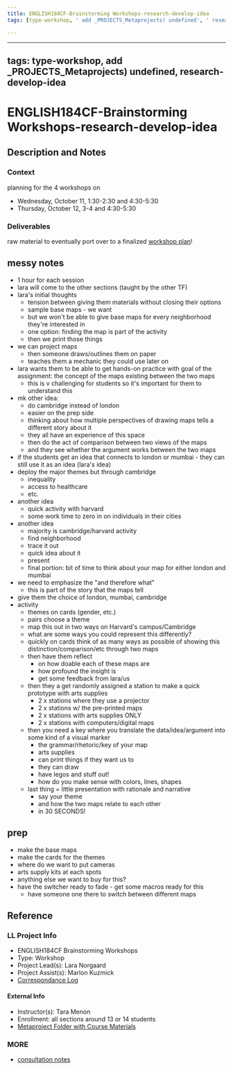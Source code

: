 ```yaml
---
title: ENGLISH184CF-Brainstorming Workshops-research-develop-idea
tags: [type-workshop, ' add _PROJECTS_Metaprojects) undefined', ' research-develop-idea']

---
```


---
tags: type-workshop, add _PROJECTS_Metaprojects) undefined, research-develop-idea
---

# ENGLISH184CF-Brainstorming Workshops-research-develop-idea

## Description and Notes

### Context
planning for the 4 workshops on
* Wednesday, October 11, 1:30-2:30 and 4:30-5:30
* Thursday, October 12, 3-4 and 4:30-5:30
    
### Deliverables
raw material to eventually port over to a finalized [workshop plan](https://hackmd.io/Fh_kiMEGSN-nWgZc7wG2rA?view)!

## messy notes
* 1 hour for each session
* lara will come to the other sections (taught by the other TF)
* lara's initial thoughts
    * tension between giving them materials without closing their options
    * sample base maps - we want
    * but we won't be able to give base maps for every neighborhood they're interested in
    * one option: finding the map is part of the activity
    * then we print those things
* we can project maps
    * then someone draws/outlines them on paper
    * teaches them a mechanic they could use later on
* lara wants them to be able to get hands-on practice with goal of the assignment: the concept of the maps existing between the two maps
    * this is v challenging for students so it's important for them to understand this
* mk other idea:
    * do cambridge instead of london 
    * easier on the prep side
    * thinking about how multiple perspectives of drawing maps tells a different story about it
    * they all have an experience of this space
    * then do the act of comparison between two views of the maps
    * and they see whether the argument works between the two maps
* if the students get an idea that connects to london or mumbai - they can still use it as an idea (lara's idea)
* deploy the major themes but through cambridge
    * inequality
    * access to healthcare
    * etc.
* another idea
    * quick activity with harvard
    * some work time to zero in on individuals in their cities
* another idea
    * majority is cambridge/harvard activity 
    * find neighborhood
    * trace it out
    * quick idea about it
    * present
    * final portion: bit of time to think about your map for either london and mumbai
* we need to emphasize the "and therefore what"
    * this is part of the story that the maps tell
* give them the choice of london, mumbai, cambridge
* activity
    * themes on cards (gender, etc.)
    * pairs choose a theme
    * map this out in two ways on Harvard's campus/Cambridge
    * what are some ways you could represent this differently?
    * quickly on cards think of as many ways as possible of showing this distinction/comparison/etc through two maps
    * then have them reflect
        * on how doable each of these maps are
        * how profound the insight is
        * get some feedback from lara/us
    * then they a get randomly assigned a station to make a quick prototype with arts supplies
        * 2 x stations where they use a projector
        * 2 x stations w/ the pre-printed maps
        * 2 x stations with arts supplies ONLY
        * 2 x stations with computers/digital maps
    * then you need a key where you translate the data/idea/argument into some kind of a visual marker
        * the grammar/rhetoric/key of your map
        * arts supplies
        * can print things if they want us to
        * they can draw
        * have legos and stuff out!
        * how do you make sense with colors, lines, shapes
    * last thing = little presentation with rationale and narrative 
        * say your theme
        * and how the two maps relate to each other 
        * in 30 SECONDS!

## prep
* make the base maps
* make the cards for the themes
* where do we want to put cameras
* arts supply kits at each spots
* anything else we want to buy for this?
* have the switcher ready to fade - get some macros ready for this
    * have someone one there to switch between different maps
 
## Reference
### LL Project Info
* ENGLISH184CF Brainstorming Workshops
* Type: Workshop
* Project Lead(s): Lara Norgaard
* Project Assist(s): Marlon Kuzmick
* [Correspondance Log](https://drive.google.com/drive/folders/1DXPxmJUmunlVlXCf3bOH7Zj0gDsXQ8CZ?usp=drive_link)


#### External Info
* Instructor(s): Tara Menon
* Enrollment: all sections around 13 or 14 students
* [Metaproject Folder with Course Materials](https://drive.google.com/drive/folders/1VQSTG6doJ0heImX-SEE35XcKL4FP68jc?usp=drive_link)

### MORE
* [consultation notes](https://docs.google.com/document/d/11GGei0utiW7kxVQUhY7uAMQFLEyIPyxORiayXZu1Zug/edit#heading=h.ppaavlsfm48)